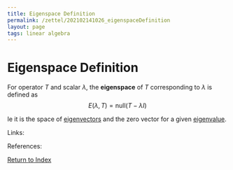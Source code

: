 ```yaml
---
title: Eigenspace Definition
permalink: /zettel/202102141026_eigenspaceDefinition
layout: page
tags: linear algebra
---
```

# Eigenspace Definition

For operator $T$ and scalar $\lambda$, the **eigenspace** of $T$ corresponding to $\lambda$ is defined as
$$
E(\lambda, T) = \mathrm{null}(T - \lambda I)
$$

Ie it is the space of [eigenvectors](202102120943_eigenvectorDefinition) and the zero vector for a given
[eigenvalue](202102120912_eigenvalueDefinition).

Links: 

References: 

[Return to Index](index)